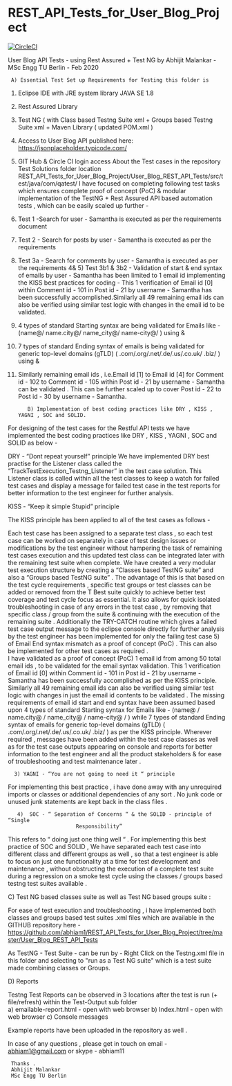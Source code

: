 # REST_API_Tests_for_User_Blog_Project
[![CircleCI](https://circleci.com/gh/abhiam1/REST_API_Tests_for_User_Blog_Project.svg?style=svg)](https://circleci.com/gh/abhiam1/REST_API_Tests_for_User_Blog_Project)


User Blog API Tests - using Rest Assured + Test NG by Abhijit Malankar - MSc Engg TU Berlin - Feb 2020 
 
     A) Essential Test Set up Requirements for Testing this folder is  
 
1) Eclipse IDE with JRE system library JAVA SE 1.8 
2) Rest Assured Library 
3) Test NG ( with Class based Testng Suite xml + Groups based Testng Suite xml + Maven Library ( updated POM.xml ) 
4) Access to User Blog API published here: https://jsonplaceholder.typicode.com/ 
5) GIT Hub & Circle CI login  access 
About the Test cases in the repository Test Solutions folder location REST_API_Tests_for_User_Blog_Project/User_Blog_REST_API_Tests/src/test/java/com/qatest/ 
I have focused on completing following test tasks which ensures complete proof of concept (PoC) & modular implementation of the TestNG + Rest Assured API based automation tests , which can be easily scaled up further -
1) Test 1 -Search for user - Samantha is executed as per the requirements document
2) Test 2 - Search for posts by user - Samantha is executed as per the requirements
3) Test 3a - Search for comments by user - Samantha is executed as per the requirements
4& 5) Test 3b1 & 3b2 - Validation of start & end syntax of emails by user - Samantha has been limited to 1 email id implementing the KISS best practices for coding - This 1 verification of Email id [0] within Comment id - 101 in Post id - 21 by username - Samantha has been successfully accomplished.Similarly all 49 remaining email ids can also be verified using similar test logic with changes in the email id to be validated.
6) 4 types of standard Starting syntax are being validated for Emails like - (name@/ name.city@/ name_city@/ name-city@/ )  using <Hamcrest Matcher-Startswith> & <anyOf as OR operator>
7) 7 types of standard Ending syntax of emails is being validated for generic top-level domains (gTLD) ( .com/.org/.net/.de/.us/.co.uk/ .biz/ ) using <Hamcrest Matcher-Endswith> & <anyOf as OR operator>
8) Similarly remaining email ids , i.e.Email id [1] to Email id [4] for Comment id - 102 to Comment id - 105 within Post id - 21 by username - Samantha can be validated . This can be further scaled up to cover Post id - 22 to Post id - 30 by username - Samantha.


          B) Implementation of best coding practices like DRY , KISS , YAGNI , SOC and SOLID.

For designing of the test cases for the Restful API tests we have implemented the best coding practices like DRY , KISS , YAGNI , SOC and SOLID as below - 

DRY - “Dont repeat yourself” principle 
We have implemented DRY best practise for the Listener class called the  “TrackTestExecution_Testng_Listener”  in the test case solution. This Listener class is called within all the test classes to keep a watch for failed test cases and display a message for failed test case in the test reports for better information to the test engineer for further analysis.

KISS - “Keep it simple Stupid” principle    

The KISS principle has been applied to all of the test cases as follows - 

Each test case has been assigned to a separate test class , so each test case can be worked on separately in case of test design issues or modifications by the test engineer without hampering the task of remaining test cases execution and this updated test class can be integrated later with the remaining test suite when complete. 
We have created a very modular test execution structure by creating a “Classes based TestNG suite” and also a “Groups based TestNG suite” . 
The advantage of this is that based on the test cycle requirements , specific test groups or test classes can be added or removed from the T Best suite quickly to achieve better test coverage and test cycle focus as essential. It also allows for quick isolated troubleshooting in case of any errors in the test case , by removing that specific class / group from the suite & continuing with the execution of the remaining suite . 
Additionally the TRY-CATCH routine which gives a failed test case output message to the eclipse console directly for further analysis by the test engineer has been implemented for only the failing test case 5) of Email End syntax mismatch as a proof of concept (PoC) . This can also be implemented for other test cases as required .  
I have validated as a proof of concept (PoC) 1 email id from among 50 total email ids , to be validated for the email syntax validation. This 1 verification of Email id [0] within Comment id - 101 in Post id - 21 by username - Samantha has been successfully accomplished as per the KISS principle. Similarly all 49 remaining email ids can also be verified using similar test logic with changes in just the email id contents to be validated . 
The missing requirements of email id start and end syntax have been assumed based upon 4 types of standard Starting syntax for Emails like - (name@ / name.city@ / name_city@ / name-city@ / ) while 7 types of standard Ending syntax of emails for generic top-level domains (gTLD) ( .com/.org/.net/.de/.us/.co.uk/ .biz/ ) as per the KISS principle.
Wherever required , messages have been added within the test case classes as well as for the test case outputs appearing on console and reports for better information to the test engineer and all the product stakeholders & for ease of troubleshooting and test maintenance later .  

      3) YAGNI - “You are not going to need it “ principle  

For implementing this best practice , i have done away with any unrequired imports or classes or additional dependencies of any sort .
No junk code or unused junk statements are kept back in the class files . 


       4)  SOC - “ Separation of Concerns “ & the SOLID - principle of “Single   
                          Responsibility” 
    
This refers to “ doing just one thing well “  . For implementing this best practice of SOC and SOLID , 
We have separated each test case into different class and different groups as well , so that a test engineer is able to focus on just one functionality at a time for test development and maintenance , without obstructing the execution of a complete test suite during a regression on a smoke test cycle using the classes / groups based testng test suites available . 
    
  
C)  Test NG based classes suite as well as Test NG based groups suite : 

For ease of test execution and troubleshooting , i have implemented both classes and groups based test suites .xml files which are available in the GITHUB repository here - 
https://github.com/abhiam1/REST_API_Tests_for_User_Blog_Project/tree/master/User_Blog_REST_API_Tests 

As TestNG - Test Suite - can be run by - Right Click on the Testng.xml file in this folder and selecting to "run as a Test NG suite" which is a test suite made combining classes or Groups. 


D) Reports 

Testng Test Reports can be observed in 3 locations after the test is run (+ file/refresh) within the Test-Output sub folder  
      a) emailable-report.html  - open with web browser
      b) Index.html - open with web browser
      c) Console messages
      
Example reports have been uploaded in the repository as well .     

In case of any questions , please get in touch on email - abhiam1@gmail.com or skype - abhiam11 
     
    
     Thanks . 
     Abhijit Malankar 
     MSc Engg TU Berlin 

